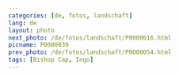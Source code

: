 ```yaml
---
categories: [de, fotos, landschaft]
lang: de
layout: photo
next_photo: /de/fotos/landschaft/P0000016.html
picname: P0000039
prev_photo: /de/fotos/landschaft/P0000054.html
tags: [Bishop Cap, Ingo]
---
```

